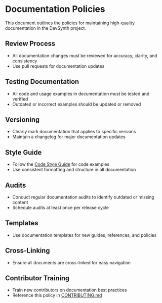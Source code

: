 # Documentation Policies

This document outlines the policies for maintaining high-quality documentation in the DevSynth project.

## Review Process
- All documentation changes must be reviewed for accuracy, clarity, and consistency
- Use pull requests for documentation updates

## Testing Documentation
- All code and usage examples in documentation must be tested and verified
- Outdated or incorrect examples should be updated or removed

## Versioning
- Clearly mark documentation that applies to specific versions
- Maintain a changelog for major documentation updates

## Style Guide
- Follow the [Code Style Guide](../developer_guides/code_style.md) for code examples
- Use consistent formatting and structure in all documentation

## Audits
- Conduct regular documentation audits to identify outdated or missing content
- Schedule audits at least once per release cycle

## Templates
- Use documentation templates for new guides, references, and policies

## Cross-Linking
- Ensure all documents are cross-linked for easy navigation

## Contributor Training
- Train new contributors on documentation best practices
- Reference this policy in [CONTRIBUTING.md](../../CONTRIBUTING.md)

